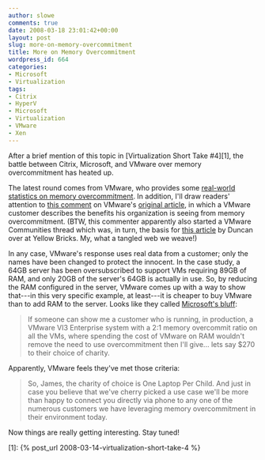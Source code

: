 ```yaml
---
author: slowe
comments: true
date: 2008-03-18 23:01:42+00:00
layout: post
slug: more-on-memory-overcommitment
title: More on Memory Overcommitment
wordpress_id: 664
categories:
- Microsoft
- Virtualization
tags:
- Citrix
- HyperV
- Microsoft
- Virtualization
- VMware
- Xen
---
```


After a brief mention of this topic in [Virtualization Short Take #4][1], the battle between Citrix, Microsoft, and VMware over memory overcommitment has heated up.

The latest round comes from VMware, who provides some [real-world statistics on memory overcommitment](http://blogs.vmware.com/virtualreality/2008/03/memory-overcomm.html). In addition, I'll draw readers' attention to [this comment](http://blogs.vmware.com/virtualreality/2008/03/cheap-hyperviso.html#comment-107071284) on VMware's [original article](http://blogs.vmware.com/virtualreality/2008/03/cheap-hyperviso.html), in which a VMware customer describes the benefits his organization is seeing from memory overcommitment. (BTW, this commenter apparently also started a VMware Communities thread which was, in turn, the basis for [this article](http://www.yellow-bricks.com/2008/03/18/virtualizing-citrix/) by Duncan over at Yellow Bricks. My, what a tangled web we weave!)

In any case, VMware's response uses real data from a customer; only the names have been changed to protect the innocent. In the case study, a 64GB server has been oversubscribed to support VMs requiring 89GB of RAM, and only 20GB of the server's 64GB is actually in use. So, by reducing the RAM configured in the server, VMware comes up with a way to show that---in this very specific example, at least---it is cheaper to buy VMware than to add RAM to the server. Looks like they called [Microsoft's bluff](http://blogs.technet.com/jamesone/archive/2008/03/13/expensive-hypervisors-a-bad-idea-even-if-you-can-afford-them.aspx):

>If someone can show me a customer who is running, in production, a VMware VI3 Enterprise system with a 2:1 memory overcommit ratio on all the VMs, where spending the cost of VMware on RAM wouldn't remove the need to use overcommitment then I'll give... lets say $270 to their choice of charity.

Apparently, VMware feels they've met those criteria:

>So, James, the charity of choice is One Laptop Per Child. And just in case you believe that we've cherry picked a use case we'll be more than happy to connect you directly via phone to any one of the numerous customers we have leveraging memory overcommitment in their environment today.

Now things are really getting interesting. Stay tuned!

[1]: {% post_url 2008-03-14-virtualization-short-take-4 %}
